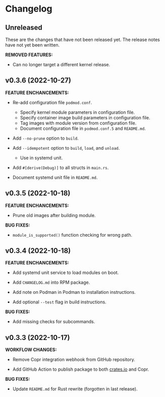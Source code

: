 # Changelog

## Unreleased

These are the changes that have not been released yet. The release notes have not yet been written.

**REMOVED FEATURES:**

- Can no longer target a different kernel release.

## v0.3.6 (2022-10-27)

**FEATURE ENCHANCEMENTS:**

- Re-add configuration file `podmod.conf`.
    - Specify kernel module parameters in configuration file.
    - Specify container image build parameters in configuration file.
    - Tag images with module version from configuration file.
    - Document configuration file in `podmod.conf.5` and `README.md`.

- Add `--no-prune` option to `build`.

- Add `--idempotent` option to `build`, `load`, and `unload`.
    - Use in systemd unit.

- Add `#[derive(Debug)]` to all structs in `main.rs`.

- Document systemd unit file in `README.md`.

## v0.3.5 (2022-10-18)

**FEATURE ENCHANCEMENTS:**

- Prune old images after building module.

**BUG FIXES:**

- `module_is_supported()` function checking for wrong path.

## v0.3.4 (2022-10-18)

**FEATURE ENCHANCEMENTS:**

- Add systemd unit service to load modules on boot.

- Add `CHANGELOG.md` into RPM package.

- Add note on Podman in Podman to installation instructions.

- Add optional `--test` flag in build instructions.

**BUG FIXES:**

- Add missing checks for subcommands.

## v0.3.3 (2022-10-17)

**WORKFLOW CHANGES:**

- Remove Copr integration webhook from GitHub repository.

- Add GitHub Action to publish package to both [crates.io](https://crates.io) and Copr.

**BUG FIXES:**

- Update `README.md` for Rust rewrite (forgotten in last release).
